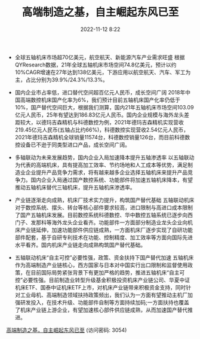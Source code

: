 ﻿---
title: 高端制造之基，自主崛起东风已至
date: 2022-11-12 8:22
tags:
- 机械
updated: 1970-01-01 08:00:00
---

- 全球五轴机床市场超70亿美元，航空航天、新能源汽车产业需求旺盛
根据QYResearch数据，21年全球五轴机床市场空间74.8亿美元，预计以约10%CAGR增速在27年达到138亿美元，下游应用以航空航天、汽车、军工为主，占比分别为39.9%/24.3%/13.3%。

- 国内企业市占率低，进口替代空间超百亿元人民币，成长空间广阔
2018年中国高端数控机床国产化率为6%，我们预计目前五轴机床国产化率仍低于10%，国产替代空间巨大，根据我们测算，国内21年五轴机床市场空间103.09亿元人民币，25年有望达到186.83亿元人民币。国内企业规模与海外龙头差距较大，以德玛吉森精机与科德数控为例，2021年德玛吉森精机实现营收219.45亿元人民币(五轴占比约66%)，科德数控实现营收2.54亿元人民币，2021年德玛吉森精机全球销量11574台，科德数控销量126台，而目前科德数控设备已不逊于同类型进口产品，成长空间广阔。

- 多轴联动为未来发展趋势，国内企业入局加速降本提升五轴渗透率
以五轴联动为代表的高端机床，具有提高加工效率、节约场地和人工成本等优势，满足制造业企业提升产品竞争力需求，将有越来越多企业选择五轴机床来提升产品竞争力。国内企业入局通过国产数控系统、功能部件将加速五轴机床降本，有望推动五轴机床替代三轴机床，提升五轴机床渗透率。
<!-- more -->

- 产业链逐渐走向成熟，机床厂技术实力提升，构筑国产替代基础
五轴联动机床对于数控系统、摆头、转台等核心部件要求较高，进口限制与高进口成本限制了国产五轴机床发展。目前数控系统科德数控、华中数控五轴系统已逐步向西门子、发那科等海外龙头企业看齐。功能部件一方面部分制造业龙头企业向机床产业链延伸，加速功能部件供应链成熟，一方面机床厂逐步实现了自研功能部件配套，基于自研专利技术在功能、控制精度、加工效率等方面向国际先进水平看齐。国内机床产业链走向成熟构筑国产替代基础。

- 五轴联动机床“自主可控”必要性强，政策、资金扶持下国产替代加速
五轴机床作为高端制造产业链核心，西方国家与日本对中国实行出口限制和监督使用政策，在目前国际局势紧张背景下有更加严格的趋势，推进五轴机床“自主可控”必要性强。目前制造业转型升级基金积极投资机床产业链公司、华夏中证机床ETF、国泰中证机床ETF上市，对机床产业链带来积极资金支持，同时针对工业母机、高端制造领域扶持政策频出，我们认为一方面有望推动主机厂加强研发投入，在技术升级、功能部件自制等方面持续加码;一方面扶持也覆盖了机床产业链上游企业，有望加速核心部件供应链成熟，从而加速国产替代推进。

[高端制造之基，自主崛起东风已至](https://url12.ctfile.com/f/3948612-722994864-899b3d?p=3054)
(访问密码: 3054)
